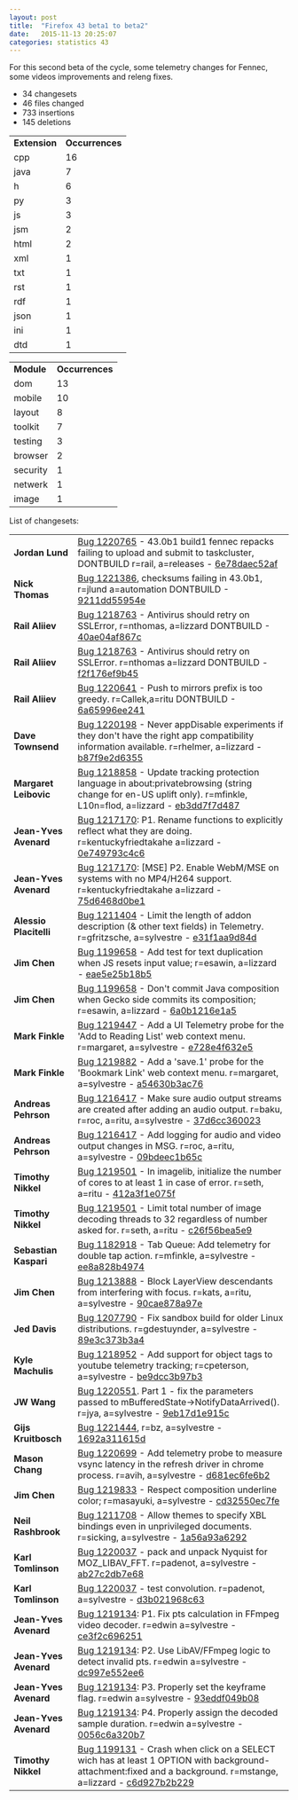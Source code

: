 ```yaml
---
layout: post
title:  "Firefox 43 beta1 to beta2"
date:   2015-11-13 20:25:07
categories: statistics 43
---
```


For this second beta of the cycle, some telemetry changes for Fennec, some videos improvements and releng fixes.


<p>
<ul>
<li>34 changesets</li>
<li>46 files changed</li>
<li>733 insertions</li>
<li>145 deletions</li>
</ul>
</p>
<p>
<table><tr><td><strong>Extension</strong></td><td><strong>Occurrences</strong></td></tr>
<tr><td>cpp</td><td>16</td></tr>
<tr><td>java</td><td>7</td></tr>
<tr><td>h</td><td>6</td></tr>
<tr><td>py</td><td>3</td></tr>
<tr><td>js</td><td>3</td></tr>
<tr><td>jsm</td><td>2</td></tr>
<tr><td>html</td><td>2</td></tr>
<tr><td>xml</td><td>1</td></tr>
<tr><td>txt</td><td>1</td></tr>
<tr><td>rst</td><td>1</td></tr>
<tr><td>rdf</td><td>1</td></tr>
<tr><td>json</td><td>1</td></tr>
<tr><td>ini</td><td>1</td></tr>
<tr><td>dtd</td><td>1</td></tr>
</table>
</p>
<p>
<table><tr><td><strong>Module</strong></td><td><strong>Occurrences</strong></td></tr>
<tr><td>dom</td><td>13</td></tr>
<tr><td>mobile</td><td>10</td></tr>
<tr><td>layout</td><td>8</td></tr>
<tr><td>toolkit</td><td>7</td></tr>
<tr><td>testing</td><td>3</td></tr>
<tr><td>browser</td><td>2</td></tr>
<tr><td>security</td><td>1</td></tr>
<tr><td>netwerk</td><td>1</td></tr>
<tr><td>image</td><td>1</td></tr>
</table>
</p>
<p>List of changesets:
<table>
<tr><td><strong>Jordan Lund</strong></td><td><a href="https://bugzilla.mozilla.org/1220765">Bug 1220765</a> - 43.0b1 build1 fennec repacks failing to upload and submit to taskcluster, DONTBUILD r=rail, a=releases - <a href="https://hg.mozilla.org/releases/mozilla-beta/rev/6e78daec52af">6e78daec52af</a></td></tr>
<tr><td><strong>Nick Thomas</strong></td><td><a href="https://bugzilla.mozilla.org/1221386">Bug 1221386</a>, checksums failing in 43.0b1, r=jlund a=automation DONTBUILD - <a href="https://hg.mozilla.org/releases/mozilla-beta/rev/9211dd55954e">9211dd55954e</a></td></tr>
<tr><td><strong>Rail Aliiev</strong></td><td><a href="https://bugzilla.mozilla.org/1218763">Bug 1218763</a> - Antivirus should retry on SSLError, r=nthomas, a=lizzard DONTBUILD - <a href="https://hg.mozilla.org/releases/mozilla-beta/rev/40ae04af867c">40ae04af867c</a></td></tr>
<tr><td><strong>Rail Aliiev</strong></td><td><a href="https://bugzilla.mozilla.org/1218763">Bug 1218763</a> - Antivirus should retry on SSLError. r=nthomas a=lizzard DONTBUILD - <a href="https://hg.mozilla.org/releases/mozilla-beta/rev/f2f176ef9b45">f2f176ef9b45</a></td></tr>
<tr><td><strong>Rail Aliiev</strong></td><td><a href="https://bugzilla.mozilla.org/1220641">Bug 1220641</a> - Push to mirrors prefix is too greedy. r=Callek,a=ritu DONTBUILD - <a href="https://hg.mozilla.org/releases/mozilla-beta/rev/6a65996ee241">6a65996ee241</a></td></tr>
<tr><td><strong>Dave Townsend</strong></td><td><a href="https://bugzilla.mozilla.org/1220198">Bug 1220198</a> - Never appDisable experiments if they don't have the right app compatibility information available. r=rhelmer, a=lizzard - <a href="https://hg.mozilla.org/releases/mozilla-beta/rev/b87f9e2d6355">b87f9e2d6355</a></td></tr>
<tr><td><strong>Margaret Leibovic</strong></td><td><a href="https://bugzilla.mozilla.org/1218858">Bug 1218858</a> - Update tracking protection language in about:privatebrowsing (string change for en-US uplift only). r=mfinkle, L10n=flod,  a=lizzard - <a href="https://hg.mozilla.org/releases/mozilla-beta/rev/eb3dd7f7d487">eb3dd7f7d487</a></td></tr>
<tr><td><strong>Jean-Yves Avenard</strong></td><td><a href="https://bugzilla.mozilla.org/1217170">Bug 1217170</a>: P1. Rename functions to explicitly reflect what they are doing. r=kentuckyfriedtakahe a=lizzard - <a href="https://hg.mozilla.org/releases/mozilla-beta/rev/0e749793c4c6">0e749793c4c6</a></td></tr>
<tr><td><strong>Jean-Yves Avenard</strong></td><td><a href="https://bugzilla.mozilla.org/1217170">Bug 1217170</a>: [MSE] P2. Enable WebM/MSE on systems with no MP4/H264 support. r=kentuckyfriedtakahe a=lizzard - <a href="https://hg.mozilla.org/releases/mozilla-beta/rev/75d6468d0be1">75d6468d0be1</a></td></tr>
<tr><td><strong>Alessio Placitelli</strong></td><td><a href="https://bugzilla.mozilla.org/1211404">Bug 1211404</a> - Limit the length of addon description (&amp; other text fields) in Telemetry. r=gfritzsche, a=sylvestre - <a href="https://hg.mozilla.org/releases/mozilla-beta/rev/e31f1aa9d84d">e31f1aa9d84d</a></td></tr>
<tr><td><strong>Jim Chen</strong></td><td><a href="https://bugzilla.mozilla.org/1199658">Bug 1199658</a> - Add test for text duplication when JS resets input value; r=esawin, a=lizzard - <a href="https://hg.mozilla.org/releases/mozilla-beta/rev/eae5e25b18b5">eae5e25b18b5</a></td></tr>
<tr><td><strong>Jim Chen</strong></td><td><a href="https://bugzilla.mozilla.org/1199658">Bug 1199658</a> - Don't commit Java composition when Gecko side commits its composition; r=esawin, a=lizzard - <a href="https://hg.mozilla.org/releases/mozilla-beta/rev/6a0b1216e1a5">6a0b1216e1a5</a></td></tr>
<tr><td><strong>Mark Finkle</strong></td><td><a href="https://bugzilla.mozilla.org/1219447">Bug 1219447</a> - Add a UI Telemetry probe for the 'Add to Reading List' web context menu. r=margaret, a=sylvestre - <a href="https://hg.mozilla.org/releases/mozilla-beta/rev/e728e4f632e5">e728e4f632e5</a></td></tr>
<tr><td><strong>Mark Finkle</strong></td><td><a href="https://bugzilla.mozilla.org/1219882">Bug 1219882</a> - Add a 'save.1' probe for the 'Bookmark Link' web context menu. r=margaret, a=sylvestre - <a href="https://hg.mozilla.org/releases/mozilla-beta/rev/a54630b3ac76">a54630b3ac76</a></td></tr>
<tr><td><strong>Andreas Pehrson</strong></td><td><a href="https://bugzilla.mozilla.org/1216417">Bug 1216417</a> - Make sure audio output streams are created after adding an audio output. r=baku, r=roc, a=ritu, a=sylvestre - <a href="https://hg.mozilla.org/releases/mozilla-beta/rev/37d6cc360023">37d6cc360023</a></td></tr>
<tr><td><strong>Andreas Pehrson</strong></td><td><a href="https://bugzilla.mozilla.org/1216417">Bug 1216417</a> - Add logging for audio and video output changes in MSG. r=roc, a=ritu, a=sylvestre - <a href="https://hg.mozilla.org/releases/mozilla-beta/rev/09bdeec1b65c">09bdeec1b65c</a></td></tr>
<tr><td><strong>Timothy Nikkel</strong></td><td><a href="https://bugzilla.mozilla.org/1219501">Bug 1219501</a> - In imagelib, initialize the number of cores to at least 1 in case of error. r=seth, a=ritu - <a href="https://hg.mozilla.org/releases/mozilla-beta/rev/412a3f1e075f">412a3f1e075f</a></td></tr>
<tr><td><strong>Timothy Nikkel</strong></td><td><a href="https://bugzilla.mozilla.org/1219501">Bug 1219501</a> - Limit total number of image decoding threads to 32 regardless of number asked for. r=seth, a=ritu - <a href="https://hg.mozilla.org/releases/mozilla-beta/rev/c26f56bea5e9">c26f56bea5e9</a></td></tr>
<tr><td><strong>Sebastian Kaspari</strong></td><td><a href="https://bugzilla.mozilla.org/1182918">Bug 1182918</a> - Tab Queue: Add telemetry for double tap action. r=mfinkle, a=sylvestre - <a href="https://hg.mozilla.org/releases/mozilla-beta/rev/ee8a828b4974">ee8a828b4974</a></td></tr>
<tr><td><strong>Jim Chen</strong></td><td><a href="https://bugzilla.mozilla.org/1213888">Bug 1213888</a> - Block LayerView descendants from interfering with focus. r=kats, a=ritu, a=sylvestre - <a href="https://hg.mozilla.org/releases/mozilla-beta/rev/90cae878a97e">90cae878a97e</a></td></tr>
<tr><td><strong>Jed Davis</strong></td><td><a href="https://bugzilla.mozilla.org/1207790">Bug 1207790</a> - Fix sandbox build for older Linux distributions. r=gdestuynder, a=sylvestre - <a href="https://hg.mozilla.org/releases/mozilla-beta/rev/89e3c373b3a4">89e3c373b3a4</a></td></tr>
<tr><td><strong>Kyle Machulis</strong></td><td><a href="https://bugzilla.mozilla.org/1218952">Bug 1218952</a> - Add support for object tags to youtube telemetry tracking; r=cpeterson, a=sylvestre - <a href="https://hg.mozilla.org/releases/mozilla-beta/rev/be9dcc3b97b3">be9dcc3b97b3</a></td></tr>
<tr><td><strong>JW Wang</strong></td><td><a href="https://bugzilla.mozilla.org/1220551">Bug 1220551</a>. Part 1 - fix the parameters passed to mBufferedState-&gt;NotifyDataArrived(). r=jya, a=sylvestre - <a href="https://hg.mozilla.org/releases/mozilla-beta/rev/9eb17d1e915c">9eb17d1e915c</a></td></tr>
<tr><td><strong>Gijs Kruitbosch</strong></td><td><a href="https://bugzilla.mozilla.org/1221444">Bug 1221444</a>, r=bz, a=sylvestre - <a href="https://hg.mozilla.org/releases/mozilla-beta/rev/1692a311615d">1692a311615d</a></td></tr>
<tr><td><strong>Mason Chang</strong></td><td><a href="https://bugzilla.mozilla.org/1220699">Bug 1220699</a> - Add telemetry probe to measure vsync latency in the refresh driver in chrome process. r=avih, a=sylvestre - <a href="https://hg.mozilla.org/releases/mozilla-beta/rev/d681ec6fe6b2">d681ec6fe6b2</a></td></tr>
<tr><td><strong>Jim Chen</strong></td><td><a href="https://bugzilla.mozilla.org/1219833">Bug 1219833</a> - Respect composition underline color; r=masayuki, a=sylvestre - <a href="https://hg.mozilla.org/releases/mozilla-beta/rev/cd32550ec7fe">cd32550ec7fe</a></td></tr>
<tr><td><strong>Neil Rashbrook</strong></td><td><a href="https://bugzilla.mozilla.org/1211708">Bug 1211708</a> - Allow themes to specify XBL bindings even in unprivileged documents. r=sicking, a=sylvestre - <a href="https://hg.mozilla.org/releases/mozilla-beta/rev/1a56a93a6292">1a56a93a6292</a></td></tr>
<tr><td><strong>Karl Tomlinson</strong></td><td><a href="https://bugzilla.mozilla.org/1220037">Bug 1220037</a> - pack and unpack Nyquist for MOZ_LIBAV_FFT. r=padenot, a=sylvestre - <a href="https://hg.mozilla.org/releases/mozilla-beta/rev/ab27c2db7e68">ab27c2db7e68</a></td></tr>
<tr><td><strong>Karl Tomlinson</strong></td><td><a href="https://bugzilla.mozilla.org/1220037">Bug 1220037</a> - test convolution. r=padenot, a=sylvestre - <a href="https://hg.mozilla.org/releases/mozilla-beta/rev/d3b021968c63">d3b021968c63</a></td></tr>
<tr><td><strong>Jean-Yves Avenard</strong></td><td><a href="https://bugzilla.mozilla.org/1219134">Bug 1219134</a>: P1. Fix pts calculation in FFmpeg video decoder. r=edwin a=sylvestre - <a href="https://hg.mozilla.org/releases/mozilla-beta/rev/ce3f2c696251">ce3f2c696251</a></td></tr>
<tr><td><strong>Jean-Yves Avenard</strong></td><td><a href="https://bugzilla.mozilla.org/1219134">Bug 1219134</a>: P2. Use LibAV/FFmpeg logic to detect invalid pts. r=edwin a=sylvestre - <a href="https://hg.mozilla.org/releases/mozilla-beta/rev/dc997e552ee6">dc997e552ee6</a></td></tr>
<tr><td><strong>Jean-Yves Avenard</strong></td><td><a href="https://bugzilla.mozilla.org/1219134">Bug 1219134</a>: P3. Properly set the keyframe flag. r=edwin a=sylvestre - <a href="https://hg.mozilla.org/releases/mozilla-beta/rev/93eddf049b08">93eddf049b08</a></td></tr>
<tr><td><strong>Jean-Yves Avenard</strong></td><td><a href="https://bugzilla.mozilla.org/1219134">Bug 1219134</a>: P4. Properly assign the decoded sample duration. r=edwin a=sylvestre - <a href="https://hg.mozilla.org/releases/mozilla-beta/rev/0056c6a320b7">0056c6a320b7</a></td></tr>
<tr><td><strong>Timothy Nikkel</strong></td><td><a href="https://bugzilla.mozilla.org/1199131">Bug 1199131</a> -  Crash when click on a SELECT wich has at least 1 OPTION with background-attachment:fixed and a background. r=mstange, a=lizzard - <a href="https://hg.mozilla.org/releases/mozilla-beta/rev/c6d927b2b229">c6d927b2b229</a></td></tr>
</table>
</p>
